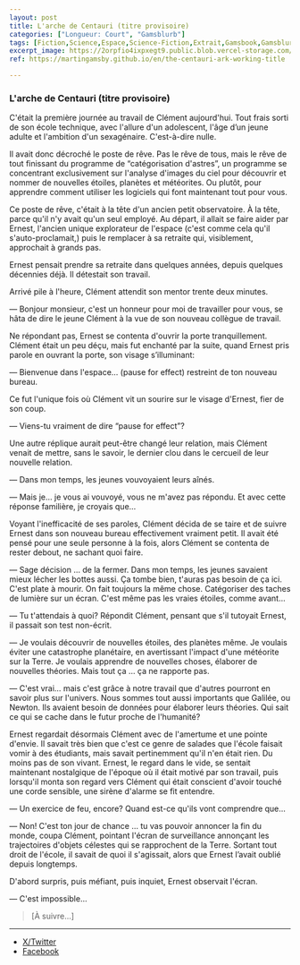 ```yaml
---
layout: post
title: L'arche de Centauri (titre provisoire)
categories: ["Longueur: Court", "Gamsblurb"]
tags: [Fiction,Science,Espace,Science-Fiction,Extrait,Gamsbook,Gamsblurb]
excerpt_image: https://2orpfio4ixpxegt9.public.blob.vercel-storage.com/blogPost/cm23uordg00pzmh0c2odgkwa7/preview-image-hILg6abLoTI5PqLUpiIWiPI34oZapG.png
ref: https://martingamsby.github.io/en/the-centauri-ark-working-title

---
```


### **L'arche de Centauri (titre provisoire)**

C'était la première journée au travail de Clément aujourd'hui. Tout frais sorti de son école technique, avec l'allure d'un adolescent, l'âge d’un jeune adulte et l'ambition d'un sexagénaire. C'est-à-dire nulle.

Il avait donc décroché le poste de rêve. Pas le rêve de tous, mais le rêve de tout finissant du programme de “catégorisation d'astres”, un programme se concentrant exclusivement sur l'analyse d'images du ciel pour découvrir et nommer de nouvelles étoiles, planètes et météorites. Ou plutôt, pour apprendre comment utiliser les logiciels qui font maintenant tout pour vous.

Ce poste de rêve, c'était à la tête d'un ancien petit observatoire. À la tête, parce qu'il n'y avait qu'un seul employé. Au départ, il allait se faire aider par Ernest, l'ancien unique explorateur de l'espace (c'est comme cela qu'il s'auto-proclamait,) puis le remplacer à sa retraite qui, visiblement, approchait à grands pas.

Ernest pensait prendre sa retraite dans quelques années, depuis quelques décennies déjà. Il détestait son travail.

Arrivé pile à l'heure, Clément attendit son mentor trente deux minutes.

— Bonjour monsieur, c'est un honneur pour moi de travailler pour vous, se hâta de dire le jeune Clément à la vue de son nouveau collègue de travail.

Ne répondant pas, Ernest se contenta d'ouvrir la porte tranquillement. Clément était un peu déçu, mais fut enchanté par la suite, quand Ernest pris parole en ouvrant la porte, son visage s’illuminant:

— Bienvenue dans l'espace… (pause for effect) restreint de ton nouveau bureau.

Ce fut l'unique fois où Clément vit un sourire sur le visage d'Ernest, fier de son coup.

— Viens-tu vraiment de dire “pause for effect”?

Une autre réplique aurait peut-être changé leur relation, mais Clément venait de mettre, sans le savoir, le dernier clou dans le cercueil de leur nouvelle relation.

— Dans mon temps, les jeunes vouvoyaient leurs aînés.

— Mais je… je vous ai vouvoyé, vous ne m'avez pas répondu. Et avec cette réponse familière, je croyais que…

Voyant l'inefficacité de ses paroles, Clément décida de se taire et de suivre Ernest dans son nouveau bureau effectivement vraiment petit. Il avait été pensé pour une seule personne à la fois, alors Clément se contenta de rester debout, ne sachant quoi faire.

— Sage décision … de la fermer. Dans mon temps, les jeunes savaient mieux lécher les bottes aussi. Ça tombe bien, t'auras pas besoin de ça ici. C'est plate à mourir. On fait toujours la même chose. Catégoriser des taches de lumière sur un écran. C'est même pas les vraies étoiles, comme avant…

— Tu t'attendais à quoi? Répondit Clément, pensant que s'il tutoyait Ernest, il passait son test non-écrit.

— Je voulais découvrir de nouvelles étoiles, des planètes même. Je voulais éviter une catastrophe planétaire, en avertissant l'impact d'une météorite sur la Terre. Je voulais apprendre de nouvelles choses, élaborer de nouvelles théories. Mais tout ça … ça ne rapporte pas.

— C'est vrai… mais c'est grâce à notre travail que d'autres pourront en savoir plus sur l'univers. Nous sommes tout aussi importants que Galilée, ou Newton. Ils avaient besoin de données pour élaborer leurs théories. Qui sait ce qui se cache dans le futur proche de l'humanité?

Ernest regardait désormais Clément avec de l'amertume et une pointe d'envie. Il savait très bien que c'est ce genre de salades que l'école faisait vomir à des étudiants, mais savait pertinemment qu'il n'en était rien. Du moins pas de son vivant. Ernest, le regard dans le vide, se sentait maintenant nostalgique de l'époque où il était motivé par son travail, puis lorsqu'il monta son regard vers Clément qui était conscient d'avoir touché une corde sensible, une sirène d'alarme se fit entendre.

— Un exercice de feu, encore? Quand est-ce qu'ils vont comprendre que...

— Non! C'est ton jour de chance … tu vas pouvoir annoncer la fin du monde, coupa Clément, pointant l'écran de surveillance annonçant les trajectoires d'objets célestes qui se rapprochent de la Terre. Sortant tout droit de l'école, il savait de quoi il s'agissait, alors que Ernest l’avait oublié depuis longtemps.

D'abord surpris, puis méfiant, puis inquiet, Ernest observait l'écran.

— C'est impossible…

> [À suivre...]

---

- [X/Twitter](https://x.com/MartinGamsby/status/1844502566140604781)
- [Facebook](https://www.facebook.com/share/DzWiaiBy9UxUnncM/)

